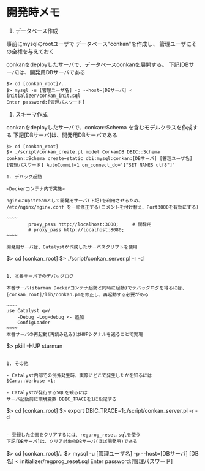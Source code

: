 開発時メモ
=========

1. データベース作成

事前にmysqlのrootユーザで
データベース"conkan"を作成し、
管理ユーザにその全権を与えておく

conkanをdeployしたサーバで、データベースconkanを展開する。
下記[DBサーバ]は、開発用DBサーバである

````
$> cd [conkan_root]/..
$> mysql -u [管理ユーザ名] -p --host=[DBサーバ] < initializer/conkan_init.sql
Enter password:[管理パスワード]
````
1. スキーマ作成

conkanをdeployしたサーバで、conkan::Schema を含むモデルクラスを作成する
下記[DBサーバ]は、開発用DBサーバである

````
$> cd [conkan_root]
$> ./script/conkan_create.pl model ConkanDB DBIC::Schema conkan::Schema create=static dbi:mysql:conkan:[DBサーバ] [管理ユーザ名] [管理パスワード] AutoCommit=1 on_connect_do='["SET NAMES utf8"]'

1. デバッグ起動

<Dockerコンテナ内で実施>

nginxにupstreamとして開発用サーバ(下記)を利用させるため、
/etc/nginx/nginx.conf を一部修正する(コメントを付け替え、Port3000を有効にする)

~~~~
        proxy_pass http://localhost:3000;     # 開発用
        # proxy_pass http://localhost:8080;
~~~~

開発用サーバは、Catalystが作成したサーバスクリプトを使用

````
$> cd [conkan_root]
$> ./script/conkan_server.pl -r -d
````

1. 本番サーバでのデバッグログ

本番サーバ(starman Dockerコンテナ起動と同時に起動)でデバッグログを得るには、
[conkan_root]/lib/conkan.pmを修正し、再起動する必要がある

~~~~
use Catalyst qw/
    -Debug -Log=debug <- 追加
    ConfigLoader
~~~~
本番サーバの再起動(再読み込み)はHUPシグナルを送ることで実現

````
$> pkill -HUP starman
````

1. その他

- Catalyst内部での例外発生時、実際にどこで発生したかを知るには
$Carp::Verbose =1;

- Catalystが発行するSQLを観るには
サーバ起動前に環境変数 DBIC_TRACEを1に設定する

````
$> cd [conkan_root]
$> export DBIC_TRACE=1;./script/conkan_server.pl -r -d
````

- 登録した企画をクリアするには、regprog_reset.sqlを使う
下記[DBサーバ]は、クリア対象のDBサーバ(ほぼ開発用)である

````
$> cd [conkan_root]/..
$> mysql -u [管理ユーザ名] -p --host=[DBサーバ] [DB名] < initializer/regprog_reset.sql
Enter password:[管理パスワード]
````
